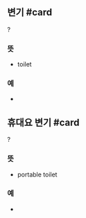 ## 변기 #card
?
### 뜻
- toilet
### 예
-
<!--SR:!2025-05-10,124,250-->

## 휴대요 변기 #card
?
### 뜻
- portable toilet
### 예
-
<!--SR:!2025-01-07,15,228-->
